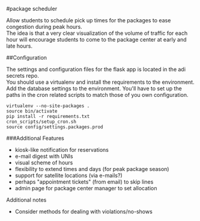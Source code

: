 #package scheduler

Allow students to schedule pick up times for the packages to ease congestion during peak hours.  
The idea is that a very clear visualization of the volume of traffic for each hour will encourage students to come to the package center at early and late hours.


##Configuration

The settings and configuration files for the flask app is located in the adi secrets repo.  
You should use a virtualenv and install the requirements to the environment.  
Add the database settings to the environment.
You'll have to set up the paths in the cron related scripts to match those of you own configuration.

    virtualenv --no-site-packages .
    source bin/activate
    pip install -r requirements.txt
    cron_scripts/setup_cron.sh
    source config/settings.packages.prod

###Additional Features

* kiosk-like notification for reservations
* e-mail digest with UNIs
* visual scheme of hours
* flexibility to extend times and days (for peak package season)
* support for satellite locations (via e-mails?)
* perhaps "appointment tickets" (from email) to skip lines
* admin page for package center manager to set allocation

Additional notes

* Consider methods for dealing with violations/no-shows


